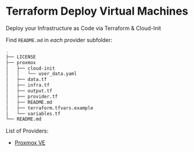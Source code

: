 # Terraform Deploy Virtual Machines

Deploy your Infrastructure as Code via Terraform & Cloud-Init

Find `README.md` in *each* provider subfolder:
```bash
.
├── LICENSE
├── proxmox
│   ├── cloud-init
│   │   └── user_data.yaml
│   ├── data.tf
│   ├── infra.tf
│   ├── output.tf
│   ├── provider.tf
│   ├── README.md
│   ├── terraform.tfvars.example
│   └── variables.tf
└── README.md
```

List of Providers:
- [Proxmox VE](./proxmox/)
